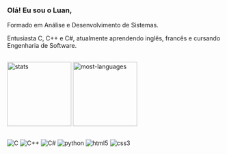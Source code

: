 ### Olá! Eu sou o Luan,
Formado em Análise e Desenvolvimento de Sistemas.

Entusiasta C, C++ e C#, atualmente aprendendo inglês, francês e cursando Engenharia de Software.
##
<div style="display: inline-block;">
    <img align="center" height="150px" src="https://github-readme-stats.vercel.app/api?username=luvr0&show_icons=true&theme=dracula&include_all_commits=true&custom_title=Luan%20GitHub%20Stats" alt="stats">
    <img align="center" height="150px" src="https://github-readme-stats.vercel.app/api/top-langs/?username=luvr0&layout=compact&theme=dracula" alt="most-languages">
</div>

##
<div style="display: inline-block;">
    <img align="center" src="https://img.shields.io/badge/C-00599C?style=for-the-badge&logo=c&logoColor=white" alt="C">
    <img align="center" src="https://img.shields.io/badge/C%2B%2B-00599C?style=for-the-badge&logo=c%2B%2B&logoColor=white" alt="C++">
    <img align="center" src="https://img.shields.io/badge/C%23-239120?style=for-the-badge&logo=c-sharp&logoColor=white" alt="C#">
    <img align="center" src="https://img.shields.io/badge/Python-3776AB?style=for-the-badge&logo=python&logoColor=white" alt="python">
    <img align="center" src="https://img.shields.io/badge/HTML5-E34F26?style=for-the-badge&logo=html5&logoColor=white" alt="html5">
    <img align="center" src="https://img.shields.io/badge/CSS3-1572B6?style=for-the-badge&logo=css3&logoColor=white" alt="css3">
</div>

